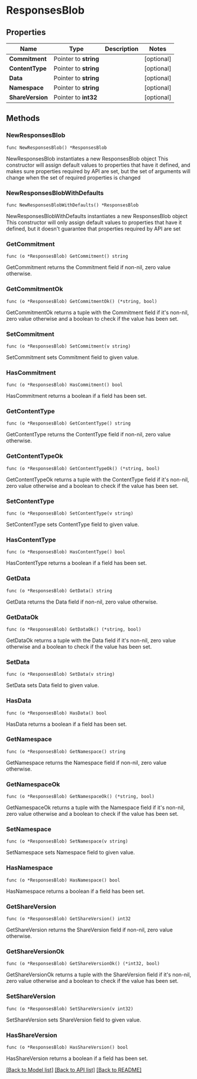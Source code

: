# ResponsesBlob

## Properties

Name | Type | Description | Notes
------------ | ------------- | ------------- | -------------
**Commitment** | Pointer to **string** |  | [optional] 
**ContentType** | Pointer to **string** |  | [optional] 
**Data** | Pointer to **string** |  | [optional] 
**Namespace** | Pointer to **string** |  | [optional] 
**ShareVersion** | Pointer to **int32** |  | [optional] 

## Methods

### NewResponsesBlob

`func NewResponsesBlob() *ResponsesBlob`

NewResponsesBlob instantiates a new ResponsesBlob object
This constructor will assign default values to properties that have it defined,
and makes sure properties required by API are set, but the set of arguments
will change when the set of required properties is changed

### NewResponsesBlobWithDefaults

`func NewResponsesBlobWithDefaults() *ResponsesBlob`

NewResponsesBlobWithDefaults instantiates a new ResponsesBlob object
This constructor will only assign default values to properties that have it defined,
but it doesn't guarantee that properties required by API are set

### GetCommitment

`func (o *ResponsesBlob) GetCommitment() string`

GetCommitment returns the Commitment field if non-nil, zero value otherwise.

### GetCommitmentOk

`func (o *ResponsesBlob) GetCommitmentOk() (*string, bool)`

GetCommitmentOk returns a tuple with the Commitment field if it's non-nil, zero value otherwise
and a boolean to check if the value has been set.

### SetCommitment

`func (o *ResponsesBlob) SetCommitment(v string)`

SetCommitment sets Commitment field to given value.

### HasCommitment

`func (o *ResponsesBlob) HasCommitment() bool`

HasCommitment returns a boolean if a field has been set.

### GetContentType

`func (o *ResponsesBlob) GetContentType() string`

GetContentType returns the ContentType field if non-nil, zero value otherwise.

### GetContentTypeOk

`func (o *ResponsesBlob) GetContentTypeOk() (*string, bool)`

GetContentTypeOk returns a tuple with the ContentType field if it's non-nil, zero value otherwise
and a boolean to check if the value has been set.

### SetContentType

`func (o *ResponsesBlob) SetContentType(v string)`

SetContentType sets ContentType field to given value.

### HasContentType

`func (o *ResponsesBlob) HasContentType() bool`

HasContentType returns a boolean if a field has been set.

### GetData

`func (o *ResponsesBlob) GetData() string`

GetData returns the Data field if non-nil, zero value otherwise.

### GetDataOk

`func (o *ResponsesBlob) GetDataOk() (*string, bool)`

GetDataOk returns a tuple with the Data field if it's non-nil, zero value otherwise
and a boolean to check if the value has been set.

### SetData

`func (o *ResponsesBlob) SetData(v string)`

SetData sets Data field to given value.

### HasData

`func (o *ResponsesBlob) HasData() bool`

HasData returns a boolean if a field has been set.

### GetNamespace

`func (o *ResponsesBlob) GetNamespace() string`

GetNamespace returns the Namespace field if non-nil, zero value otherwise.

### GetNamespaceOk

`func (o *ResponsesBlob) GetNamespaceOk() (*string, bool)`

GetNamespaceOk returns a tuple with the Namespace field if it's non-nil, zero value otherwise
and a boolean to check if the value has been set.

### SetNamespace

`func (o *ResponsesBlob) SetNamespace(v string)`

SetNamespace sets Namespace field to given value.

### HasNamespace

`func (o *ResponsesBlob) HasNamespace() bool`

HasNamespace returns a boolean if a field has been set.

### GetShareVersion

`func (o *ResponsesBlob) GetShareVersion() int32`

GetShareVersion returns the ShareVersion field if non-nil, zero value otherwise.

### GetShareVersionOk

`func (o *ResponsesBlob) GetShareVersionOk() (*int32, bool)`

GetShareVersionOk returns a tuple with the ShareVersion field if it's non-nil, zero value otherwise
and a boolean to check if the value has been set.

### SetShareVersion

`func (o *ResponsesBlob) SetShareVersion(v int32)`

SetShareVersion sets ShareVersion field to given value.

### HasShareVersion

`func (o *ResponsesBlob) HasShareVersion() bool`

HasShareVersion returns a boolean if a field has been set.


[[Back to Model list]](../README.md#documentation-for-models) [[Back to API list]](../README.md#documentation-for-api-endpoints) [[Back to README]](../README.md)


